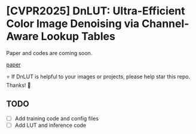 # [CVPR2025] DnLUT: Ultra-Efficient Color Image Denoising via Channel-Aware Lookup Tables
Paper and codes are coming soon.

[paper](https://arxiv.org/pdf/2503.15931)

:star: If DnLUT is helpful to your images or projects, please help star this repo. Thanks! :hugs: 

## TODO
- [ ] Add training code and config files
- [ ] Add LUT and inference code
